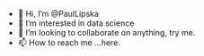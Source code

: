 - 👋 Hi, I’m @PaulLipska
- 👀 I’m interested in data science
- 💞️ I’m looking to collaborate on anything, try me.
- 📫 How to reach me ...here.

<!---
PaulLipska/PaulLipska is a ✨ special ✨ repository because its `README.md` (this file) appears on your GitHub profile.
You can click the Preview link to take a look at your changes.
--->
